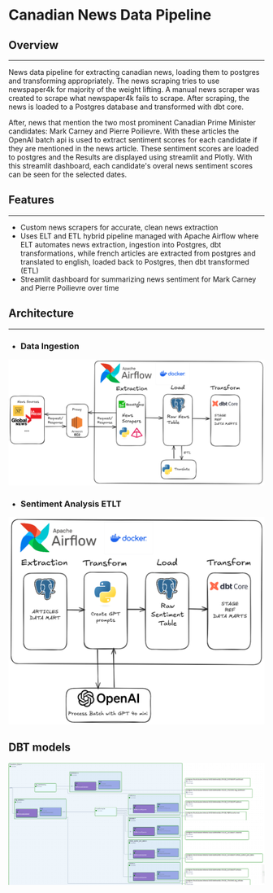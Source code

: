 # Canadian News Data Pipeline

## Overview
----------

News data pipeline for extracting canadian news, loading them to postgres and transforming appropriately.
The news scraping tries to use newspaper4k for majority of the weight lifting. A manual news scraper
was created to scrape what newspaper4k fails to scrape. After scraping, the news is loaded to a Postgres database and transformed with dbt core.

After, news that mention the two most prominent Canadian Prime Minister candidates: Mark Carney and Pierre Poilievre. With these articles
the OpenAI batch api is used to extract sentiment scores for each candidate if they are mentioned in the news article. These sentiment scores are
loaded to postgres and the Results are displayed using streamlit and Plotly. With this streamlit dashboard, each candidate's overal news sentiment scores
can be seen for the selected dates.

## Features
___
- Custom news scrapers for accurate, clean news extraction
- Uses ELT and ETL hybrid pipeline managed with Apache Airflow where ELT automates news extraction, ingestion into Postgres, dbt transformations, while french articles are extracted from postgres and translated to english, loaded back to Postgres, then dbt transformed (ETL)
- Streamlit dashboard for summarizing news sentiment for Mark Carney and Pierre Poilievre over time

## Architecture
___
- ### Data Ingestion
<img src="images/data_ingestion.png" width="800"/>

- ### Sentiment Analysis ETLT
<img src="images/sentiment-2025-04-25-1040.png" width="800"/>

## DBT models
![dbt](images/dbt.PNG)
